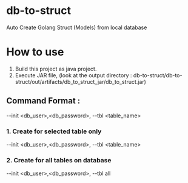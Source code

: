 # db-to-struct
Auto Create Golang Struct (Models) from local database


# How to use 
1. Build this project as java project.
2. Execute JAR file, (look at the output directory : db-to-struct/db-to-struct/out/artifacts/db_to_struct_jar/db_to_struct.jar)

## Command Format :
--init <db_user>,<db_password>,<database> --tbl <table_name>

### 1. Create for selected table only
--init <db_user>,<db_password>,<database> --tbl <table_name>

### 2. Create for all tables on database
--init <db_user>,<db_password>,<database> --tbl all
